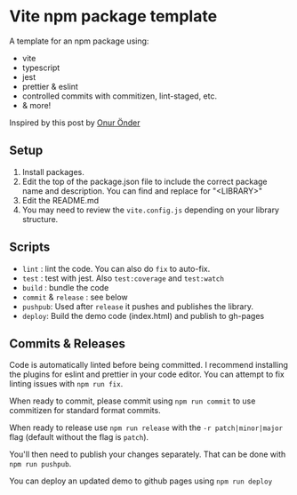 # Vite npm package template

A template for an npm package using:

- vite
- typescript
- jest
- prettier & eslint
- controlled commits with commitizen, lint-staged, etc.
- & more!

Inspired by this post by [Onur Önder](https://onderonur.netlify.app/blog/creating-a-typescript-library-with-vite/)

## Setup

1. Install packages.
1. Edit the top of the package.json file to include the correct package name and description. You can find and replace for "\<LIBRARY\>"
1. Edit the README.md
1. You may need to review the `vite.config.js` depending on your library structure.

## Scripts

- `lint` : lint the code. You can also do `fix` to auto-fix.
- `test` : test with jest. Also `test:coverage` and `test:watch`
- `build` : bundle the code
- `commit` & `release` : see below
- `pushpub`: Used after `release` it pushes and publishes the library.
- `deploy`: Build the demo code (index.html) and publish to gh-pages

## Commits & Releases

Code is automatically linted before being committed. I recommend installing the plugins for eslint and prettier in your code editor. You can attempt to fix linting issues with `npm run fix`.

When ready to commit, please commit using `npm run commit` to use commitizen for standard format commits.

When ready to release use `npm run release` with the `-r patch|minor|major` flag (default without the flag is `patch`).

You'll then need to publish your changes separately. That can be done with `npm run pushpub`.

You can deploy an updated demo to github pages using `npm run deploy`
